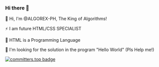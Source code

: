 ### Hi there 👋
👋 Hi, I'm @ALGOREX-PH, The King of Algorithms!

⚡ I am future HTML/CSS SPECIALIST

💞️ HTML is a Programming Language

🔭 I'm looking for the solution in the program "Hello World" (Pls Help me!)


[![committers.top badge](https://user-badge.committers.top/philippines/ALGOREX-PH.svg)](https://user-badge.committers.top/philippines/ALGOREX-PH)

